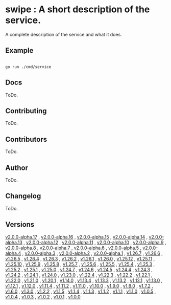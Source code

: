 # swipe : A short description of the service. <code></code>
A complete description of the service and what it does.

## Example

<code>
go run ./cmd/service
</code>

## Docs

ToDo.

## Contributing

ToDo.

## Contributors

ToDo.

## Author

ToDo.

## Changelog

ToDo.

## Versions

[v2.0.0-alpha.17](https://github.com/swipe-io/swipe/v2/fixtures/ServiceJSONRPCMulti/app/tree/v2.0.0-alpha.17)
, [v2.0.0-alpha.16](https://github.com/swipe-io/swipe/v2/fixtures/ServiceJSONRPCMulti/app/tree/v2.0.0-alpha.16)
, [v2.0.0-alpha.15](https://github.com/swipe-io/swipe/v2/fixtures/ServiceJSONRPCMulti/app/tree/v2.0.0-alpha.15)
, [v2.0.0-alpha.14](https://github.com/swipe-io/swipe/v2/fixtures/ServiceJSONRPCMulti/app/tree/v2.0.0-alpha.14)
, [v2.0.0-alpha.13](https://github.com/swipe-io/swipe/v2/fixtures/ServiceJSONRPCMulti/app/tree/v2.0.0-alpha.13)
, [v2.0.0-alpha.12](https://github.com/swipe-io/swipe/v2/fixtures/ServiceJSONRPCMulti/app/tree/v2.0.0-alpha.12)
, [v2.0.0-alpha.11](https://github.com/swipe-io/swipe/v2/fixtures/ServiceJSONRPCMulti/app/tree/v2.0.0-alpha.11)
, [v2.0.0-alpha.10](https://github.com/swipe-io/swipe/v2/fixtures/ServiceJSONRPCMulti/app/tree/v2.0.0-alpha.10)
, [v2.0.0-alpha.9](https://github.com/swipe-io/swipe/v2/fixtures/ServiceJSONRPCMulti/app/tree/v2.0.0-alpha.9)
, [v2.0.0-alpha.8](https://github.com/swipe-io/swipe/v2/fixtures/ServiceJSONRPCMulti/app/tree/v2.0.0-alpha.8)
, [v2.0.0-alpha.7](https://github.com/swipe-io/swipe/v2/fixtures/ServiceJSONRPCMulti/app/tree/v2.0.0-alpha.7)
, [v2.0.0-alpha.6](https://github.com/swipe-io/swipe/v2/fixtures/ServiceJSONRPCMulti/app/tree/v2.0.0-alpha.6)
, [v2.0.0-alpha.5](https://github.com/swipe-io/swipe/v2/fixtures/ServiceJSONRPCMulti/app/tree/v2.0.0-alpha.5)
, [v2.0.0-alpha.4](https://github.com/swipe-io/swipe/v2/fixtures/ServiceJSONRPCMulti/app/tree/v2.0.0-alpha.4)
, [v2.0.0-alpha.3](https://github.com/swipe-io/swipe/v2/fixtures/ServiceJSONRPCMulti/app/tree/v2.0.0-alpha.3)
, [v2.0.0-alpha.2](https://github.com/swipe-io/swipe/v2/fixtures/ServiceJSONRPCMulti/app/tree/v2.0.0-alpha.2)
, [v2.0.0-alpha.1](https://github.com/swipe-io/swipe/v2/fixtures/ServiceJSONRPCMulti/app/tree/v2.0.0-alpha.1)
, [v1.26.7](https://github.com/swipe-io/swipe/v2/fixtures/ServiceJSONRPCMulti/app/tree/v1.26.7)
, [v1.26.6](https://github.com/swipe-io/swipe/v2/fixtures/ServiceJSONRPCMulti/app/tree/v1.26.6)
, [v1.26.5](https://github.com/swipe-io/swipe/v2/fixtures/ServiceJSONRPCMulti/app/tree/v1.26.5)
, [v1.26.4](https://github.com/swipe-io/swipe/v2/fixtures/ServiceJSONRPCMulti/app/tree/v1.26.4)
, [v1.26.3](https://github.com/swipe-io/swipe/v2/fixtures/ServiceJSONRPCMulti/app/tree/v1.26.3)
, [v1.26.2](https://github.com/swipe-io/swipe/v2/fixtures/ServiceJSONRPCMulti/app/tree/v1.26.2)
, [v1.26.1](https://github.com/swipe-io/swipe/v2/fixtures/ServiceJSONRPCMulti/app/tree/v1.26.1)
, [v1.26.0](https://github.com/swipe-io/swipe/v2/fixtures/ServiceJSONRPCMulti/app/tree/v1.26.0)
, [v1.25.12](https://github.com/swipe-io/swipe/v2/fixtures/ServiceJSONRPCMulti/app/tree/v1.25.12)
, [v1.25.11](https://github.com/swipe-io/swipe/v2/fixtures/ServiceJSONRPCMulti/app/tree/v1.25.11)
, [v1.25.10](https://github.com/swipe-io/swipe/v2/fixtures/ServiceJSONRPCMulti/app/tree/v1.25.10)
, [v1.25.9](https://github.com/swipe-io/swipe/v2/fixtures/ServiceJSONRPCMulti/app/tree/v1.25.9)
, [v1.25.8](https://github.com/swipe-io/swipe/v2/fixtures/ServiceJSONRPCMulti/app/tree/v1.25.8)
, [v1.25.7](https://github.com/swipe-io/swipe/v2/fixtures/ServiceJSONRPCMulti/app/tree/v1.25.7)
, [v1.25.6](https://github.com/swipe-io/swipe/v2/fixtures/ServiceJSONRPCMulti/app/tree/v1.25.6)
, [v1.25.5](https://github.com/swipe-io/swipe/v2/fixtures/ServiceJSONRPCMulti/app/tree/v1.25.5)
, [v1.25.4](https://github.com/swipe-io/swipe/v2/fixtures/ServiceJSONRPCMulti/app/tree/v1.25.4)
, [v1.25.3](https://github.com/swipe-io/swipe/v2/fixtures/ServiceJSONRPCMulti/app/tree/v1.25.3)
, [v1.25.2](https://github.com/swipe-io/swipe/v2/fixtures/ServiceJSONRPCMulti/app/tree/v1.25.2)
, [v1.25.1](https://github.com/swipe-io/swipe/v2/fixtures/ServiceJSONRPCMulti/app/tree/v1.25.1)
, [v1.25.0](https://github.com/swipe-io/swipe/v2/fixtures/ServiceJSONRPCMulti/app/tree/v1.25.0)
, [v1.24.7](https://github.com/swipe-io/swipe/v2/fixtures/ServiceJSONRPCMulti/app/tree/v1.24.7)
, [v1.24.6](https://github.com/swipe-io/swipe/v2/fixtures/ServiceJSONRPCMulti/app/tree/v1.24.6)
, [v1.24.5](https://github.com/swipe-io/swipe/v2/fixtures/ServiceJSONRPCMulti/app/tree/v1.24.5)
, [v1.24.4](https://github.com/swipe-io/swipe/v2/fixtures/ServiceJSONRPCMulti/app/tree/v1.24.4)
, [v1.24.3](https://github.com/swipe-io/swipe/v2/fixtures/ServiceJSONRPCMulti/app/tree/v1.24.3)
, [v1.24.2](https://github.com/swipe-io/swipe/v2/fixtures/ServiceJSONRPCMulti/app/tree/v1.24.2)
, [v1.24.1](https://github.com/swipe-io/swipe/v2/fixtures/ServiceJSONRPCMulti/app/tree/v1.24.1)
, [v1.24.0](https://github.com/swipe-io/swipe/v2/fixtures/ServiceJSONRPCMulti/app/tree/v1.24.0)
, [v1.23.0](https://github.com/swipe-io/swipe/v2/fixtures/ServiceJSONRPCMulti/app/tree/v1.23.0)
, [v1.22.4](https://github.com/swipe-io/swipe/v2/fixtures/ServiceJSONRPCMulti/app/tree/v1.22.4)
, [v1.22.3](https://github.com/swipe-io/swipe/v2/fixtures/ServiceJSONRPCMulti/app/tree/v1.22.3)
, [v1.22.2](https://github.com/swipe-io/swipe/v2/fixtures/ServiceJSONRPCMulti/app/tree/v1.22.2)
, [v1.22.1](https://github.com/swipe-io/swipe/v2/fixtures/ServiceJSONRPCMulti/app/tree/v1.22.1)
, [v1.22.0](https://github.com/swipe-io/swipe/v2/fixtures/ServiceJSONRPCMulti/app/tree/v1.22.0)
, [v1.21.0](https://github.com/swipe-io/swipe/v2/fixtures/ServiceJSONRPCMulti/app/tree/v1.21.0)
, [v1.20.1](https://github.com/swipe-io/swipe/v2/fixtures/ServiceJSONRPCMulti/app/tree/v1.20.1)
, [v1.14.0](https://github.com/swipe-io/swipe/v2/fixtures/ServiceJSONRPCMulti/app/tree/v1.14.0)
, [v1.13.4](https://github.com/swipe-io/swipe/v2/fixtures/ServiceJSONRPCMulti/app/tree/v1.13.4)
, [v1.13.3](https://github.com/swipe-io/swipe/v2/fixtures/ServiceJSONRPCMulti/app/tree/v1.13.3)
, [v1.13.2](https://github.com/swipe-io/swipe/v2/fixtures/ServiceJSONRPCMulti/app/tree/v1.13.2)
, [v1.13.1](https://github.com/swipe-io/swipe/v2/fixtures/ServiceJSONRPCMulti/app/tree/v1.13.1)
, [v1.13.0](https://github.com/swipe-io/swipe/v2/fixtures/ServiceJSONRPCMulti/app/tree/v1.13.0)
, [v1.12.1](https://github.com/swipe-io/swipe/v2/fixtures/ServiceJSONRPCMulti/app/tree/v1.12.1)
, [v1.12.0](https://github.com/swipe-io/swipe/v2/fixtures/ServiceJSONRPCMulti/app/tree/v1.12.0)
, [v1.11.4](https://github.com/swipe-io/swipe/v2/fixtures/ServiceJSONRPCMulti/app/tree/v1.11.4)
, [v1.11.2](https://github.com/swipe-io/swipe/v2/fixtures/ServiceJSONRPCMulti/app/tree/v1.11.2)
, [v1.11.0](https://github.com/swipe-io/swipe/v2/fixtures/ServiceJSONRPCMulti/app/tree/v1.11.0)
, [v1.10.0](https://github.com/swipe-io/swipe/v2/fixtures/ServiceJSONRPCMulti/app/tree/v1.10.0)
, [v1.9.0](https://github.com/swipe-io/swipe/v2/fixtures/ServiceJSONRPCMulti/app/tree/v1.9.0)
, [v1.8.0](https://github.com/swipe-io/swipe/v2/fixtures/ServiceJSONRPCMulti/app/tree/v1.8.0)
, [v1.7.2](https://github.com/swipe-io/swipe/v2/fixtures/ServiceJSONRPCMulti/app/tree/v1.7.2)
, [v1.6.0](https://github.com/swipe-io/swipe/v2/fixtures/ServiceJSONRPCMulti/app/tree/v1.6.0)
, [v1.3.0](https://github.com/swipe-io/swipe/v2/fixtures/ServiceJSONRPCMulti/app/tree/v1.3.0)
, [v1.2.2](https://github.com/swipe-io/swipe/v2/fixtures/ServiceJSONRPCMulti/app/tree/v1.2.2)
, [v1.1.5](https://github.com/swipe-io/swipe/v2/fixtures/ServiceJSONRPCMulti/app/tree/v1.1.5)
, [v1.1.4](https://github.com/swipe-io/swipe/v2/fixtures/ServiceJSONRPCMulti/app/tree/v1.1.4)
, [v1.1.3](https://github.com/swipe-io/swipe/v2/fixtures/ServiceJSONRPCMulti/app/tree/v1.1.3)
, [v1.1.2](https://github.com/swipe-io/swipe/v2/fixtures/ServiceJSONRPCMulti/app/tree/v1.1.2)
, [v1.1.1](https://github.com/swipe-io/swipe/v2/fixtures/ServiceJSONRPCMulti/app/tree/v1.1.1)
, [v1.1.0](https://github.com/swipe-io/swipe/v2/fixtures/ServiceJSONRPCMulti/app/tree/v1.1.0)
, [v1.0.5](https://github.com/swipe-io/swipe/v2/fixtures/ServiceJSONRPCMulti/app/tree/v1.0.5)
, [v1.0.4](https://github.com/swipe-io/swipe/v2/fixtures/ServiceJSONRPCMulti/app/tree/v1.0.4)
, [v1.0.3](https://github.com/swipe-io/swipe/v2/fixtures/ServiceJSONRPCMulti/app/tree/v1.0.3)
, [v1.0.2](https://github.com/swipe-io/swipe/v2/fixtures/ServiceJSONRPCMulti/app/tree/v1.0.2)
, [v1.0.1](https://github.com/swipe-io/swipe/v2/fixtures/ServiceJSONRPCMulti/app/tree/v1.0.1)
, [v1.0.0](https://github.com/swipe-io/swipe/v2/fixtures/ServiceJSONRPCMulti/app/tree/v1.0.0)
